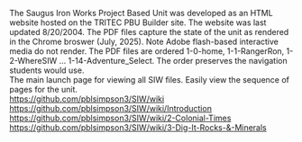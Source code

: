 The Saugus Iron Works Project Based Unit was developed as an HTML website hosted on the TRITEC PBU Builder site. The website was last updated 8/20/2004. The PDF files capture the state of the unit as rendered in the Chrome broswer (July, 2025). Note Adobe flash-based interactive media do not render. The PDF files are ordered 1-0-home, 1-1-RangerRon, 1-2-WhereSIW ... 1-14-Adventure_Select. The order preserves the navigation students would use.  
The main launch page for viewing all SIW files. Easily view the sequence of pages for the unit.    
https://github.com/pblsimpson3/SIW/wiki  
https://github.com/pblsimpson3/SIW/wiki/Introduction  
https://github.com/pblsimpson3/SIW/wiki/2-Colonial-Times  
https://github.com/pblsimpson3/SIW/wiki/3-Dig-It-Rocks-&-Minerals  
